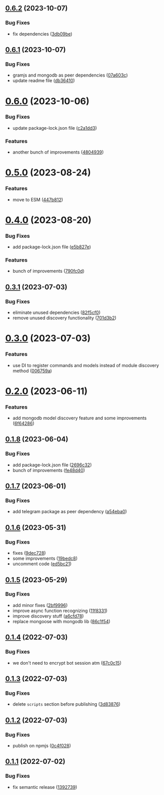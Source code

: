 ## [0.6.2](https://github.com/en9inerd/telebuilder/compare/v0.6.1...v0.6.2) (2023-10-07)


### Bug Fixes

* fix dependencies ([3db09be](https://github.com/en9inerd/telebuilder/commit/3db09be3c9565bd8f7c80166d32bf81053f28363))

## [0.6.1](https://github.com/en9inerd/telebuilder/compare/v0.6.0...v0.6.1) (2023-10-07)


### Bug Fixes

* gramjs and mongodb as peer dependencies ([07a603c](https://github.com/en9inerd/telebuilder/commit/07a603cb35d9dbc7eead990b791d9f0e4bfd5242))
* update readme file ([db36410](https://github.com/en9inerd/telebuilder/commit/db36410a04716dce228a97c7cc5b1d18ca427f8a))

# [0.6.0](https://github.com/en9inerd/telebuilder/compare/v0.5.0...v0.6.0) (2023-10-06)


### Bug Fixes

* update package-lock.json file ([c2a1dd3](https://github.com/en9inerd/telebuilder/commit/c2a1dd38251e12b379acda307d32b4021ad72721))


### Features

* another bunch of improvements ([4804939](https://github.com/en9inerd/telebuilder/commit/48049391a9e5c01ca356c723e4b07bc0fa794e2c))

# [0.5.0](https://github.com/en9inerd/telebuilder/compare/v0.4.0...v0.5.0) (2023-08-24)


### Features

* move to ESM ([447b812](https://github.com/en9inerd/telebuilder/commit/447b81271b02b5d3c1ffdd3540d257f3dd3ebe60))

# [0.4.0](https://github.com/en9inerd/telebuilder/compare/v0.3.1...v0.4.0) (2023-08-20)


### Bug Fixes

* add package-lock.json file ([e5b827e](https://github.com/en9inerd/telebuilder/commit/e5b827e5a7bd051a151e80f6e80d33dd7f7832ed))


### Features

* bunch of improvements ([790fc0d](https://github.com/en9inerd/telebuilder/commit/790fc0dd0529bff3374a1ce7c25295491ee57974))

## [0.3.1](https://github.com/en9inerd/telebuilder/compare/v0.3.0...v0.3.1) (2023-07-03)


### Bug Fixes

* eliminate unused dependencies ([82f5cf0](https://github.com/en9inerd/telebuilder/commit/82f5cf03f12a7b076c264ebe5142e60130ac5f8a))
* remove unused discovery functionality ([701d3b2](https://github.com/en9inerd/telebuilder/commit/701d3b237d4bfccde3173660890c686947995864))

# [0.3.0](https://github.com/en9inerd/telebuilder/compare/v0.2.0...v0.3.0) (2023-07-03)


### Features

* use DI to register commands and models instead of module discovery method ([006759a](https://github.com/en9inerd/telebuilder/commit/006759a28caf6068480d3d926ec4e4d5f9dadb63))

# [0.2.0](https://github.com/en9inerd/telebuilder/compare/v0.1.8...v0.2.0) (2023-06-11)


### Features

* add mongodb model discovery feature and some improvements ([6f64286](https://github.com/en9inerd/telebuilder/commit/6f642860a46f0c9eaec89d5f40b23df2f8d72669))

## [0.1.8](https://github.com/en9inerd/telebuilder/compare/v0.1.7...v0.1.8) (2023-06-04)


### Bug Fixes

* add package-lock.json file ([2696c32](https://github.com/en9inerd/telebuilder/commit/2696c32a5aaa207829e383afd0abb61c3ff54ce9))
* bunch of improvements ([fe48d40](https://github.com/en9inerd/telebuilder/commit/fe48d404f732d5c2fee3e9f6100a40492b64d2b9))

## [0.1.7](https://github.com/en9inerd/telebuilder/compare/v0.1.6...v0.1.7) (2023-06-01)


### Bug Fixes

* add telegram package as peer dependency ([a54eba0](https://github.com/en9inerd/telebuilder/commit/a54eba0f2909208ab358f678466c7232c3eb9c8f))

## [0.1.6](https://github.com/en9inerd/telebuilder/compare/v0.1.5...v0.1.6) (2023-05-31)


### Bug Fixes

* fixes ([9dec728](https://github.com/en9inerd/telebuilder/commit/9dec72857dc38c3b09b6ed256886b1a99f48847b))
* some improvements ([19bedc8](https://github.com/en9inerd/telebuilder/commit/19bedc8cddbd85d4bfe239dad70ad1f2d237840b))
* uncomment code ([ed5bc21](https://github.com/en9inerd/telebuilder/commit/ed5bc21410be43cee1c826661b0c3af657a4baa1))

## [0.1.5](https://github.com/en9inerd/telebuilder/compare/v0.1.4...v0.1.5) (2023-05-29)


### Bug Fixes

* add minor fixes ([2bf9996](https://github.com/en9inerd/telebuilder/commit/2bf999612f33b3478a74734e6ea1204eb460c811))
* improve async function recognizing ([11f8331](https://github.com/en9inerd/telebuilder/commit/11f8331b399dd914d5b0f144b442e51715db9d37))
* improve discovery stuff ([a6cfd78](https://github.com/en9inerd/telebuilder/commit/a6cfd78916e790651c7ef1f29a929868482c6583))
* replace mongoose with mongodb lib ([86c1f54](https://github.com/en9inerd/telebuilder/commit/86c1f544263b99861c4b7fd184d335f0f2688dfb))

## [0.1.4](https://github.com/en9inerd/telebuilder/compare/v0.1.3...v0.1.4) (2022-07-03)


### Bug Fixes

* we don't need to encrypt bot session atm ([67c0c15](https://github.com/en9inerd/telebuilder/commit/67c0c1564572d057cf24cba4aa0ec46e34ae04dd))

## [0.1.3](https://github.com/en9inerd/telebuilder/compare/v0.1.2...v0.1.3) (2022-07-03)


### Bug Fixes

* delete `scripts` section before publishing ([3d83876](https://github.com/en9inerd/telebuilder/commit/3d838761fb3bf05046887ac38f4a136d228756f1))

## [0.1.2](https://github.com/en9inerd/telebuilder/compare/v0.1.1...v0.1.2) (2022-07-03)


### Bug Fixes

* publish on npmjs ([0c4f028](https://github.com/en9inerd/telebuilder/commit/0c4f0287efaef02e7495855c98a309c174bbc977))

## [0.1.1](https://github.com/en9inerd/telebuilder/compare/v0.1.0...v0.1.1) (2022-07-02)


### Bug Fixes

* fix semantic release ([1392739](https://github.com/en9inerd/telebuilder/commit/139273913986f4c69fb4e9d1643d33f225212f92))
